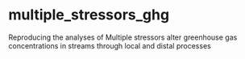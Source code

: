 # multiple_stressors_ghg
Reproducing the analyses of Multiple stressors alter greenhouse gas concentrations in streams through local and distal processes
